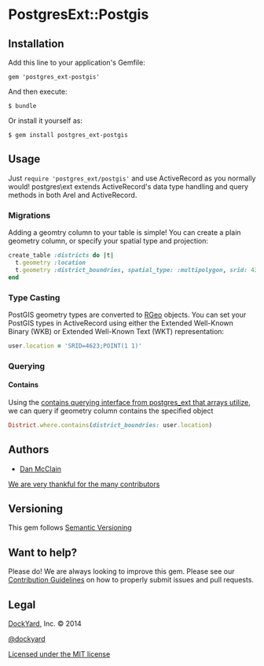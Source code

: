 # PostgresExt::Postgis

## Installation

Add this line to your application's Gemfile:

    gem 'postgres_ext-postgis'

And then execute:

    $ bundle

Or install it yourself as:

    $ gem install postgres_ext-postgis

## Usage

Just `require 'postgres_ext/postgis'` and use ActiveRecord as you normally would!
postgres\ext extends ActiveRecord's data type handling and query methods
in both Arel and ActiveRecord.

### Migrations
Adding a geomtry column to your table is simple! You can create a plain
geometry column, or specify your spatial type and projection:

```ruby
create_table :districts do |t|
  t.geometry :location
  t.geometry :district_boundries, spatial_type: :multipolygon, srid: 4326
end
```

### Type Casting

PostGIS geometry types are converted to
[RGeo](http://dazuma.github.io/rgeo/) objects. You can set
your PostGIS types in ActiveRecord using either the Extended Well-Known Binary
(WKB) or Extended Well-Known Text (WKT) representation:

```ruby
user.location = 'SRID=4623;POINT(1 1)'
```

### Querying

#### Contains
Using the [contains querying interface from postgres\_ext that arrays
utilize](https://github.com/dockyard/postgres_ext/blob/master/docs/querying.md#---array-contains-operator), we can
query if geometry column contains the specified object

```ruby
District.where.contains(district_boundries: user.location)
```
## Authors ##

* [Dan McClain](http://twitter.com/_danmcclain)

[We are very thankful for the many
contributors](https://github.com/dockyard/postgres_ext-postgis/graphs/contributors)

## Versioning ##

This gem follows [Semantic Versioning](http://semver.org)

## Want to help? ##

Please do! We are always looking to improve this gem. Please see our
[Contribution
Guidelines](https://github.com/dockyard/postgre_ext-postgis/blob/master/CONTRIBUTING.md)
on how to properly submit issues and pull requests.

## Legal ##

[DockYard](http://dockyard.com), Inc. &copy; 2014

[@dockyard](http://twitter.com/dockyard)

[Licensed under the MIT
license](http://www.opensource.org/licenses/mit-license.php)

